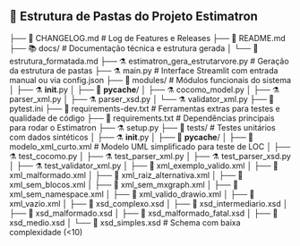 ## 📁 Estrutura de Pastas do Projeto Estimatron

├── 📄 CHANGELOG.md # Log de Features e Releases
├── 📄 README.md
├── 📚 docs/ # Documentação técnica e estrutura gerada
│   └── 📄 estrutura_formatada.md
├── ⚗️ estimatron_gera_estrutarvore.py # Geração da estrutura de pastas
├── ⚗️ main.py # Interface Streamlit com entrada manual ou via config.json
├── 🧠 modules/ # Módulos funcionais do sistema
│   ├── ⚗️ __init__.py
│   ├── 📁 __pycache__/
│   ├── ⚗️ cocomo_model.py
│   ├── ⚗️ parser_xml.py
│   ├── ⚗️ parser_xsd.py
│   └── ⚗️ validator_xml.py
├── 📄 pytest.ini
├── 📄 requirements-dev.txt # Ferramentas extras para testes e qualidade de código
├── 📄 requirements.txt # Dependências principais para rodar o Estimatron
├── ⚗️ setup.py
├── 🧪 tests/ # Testes unitários com dados sintéticos
│   ├── ⚗️ __init__.py
│   ├── 📁 __pycache__/
│   ├── 🧾 modelo_xml_curto.xml # Modelo UML simplificado para teste de LOC
│   ├── ⚗️ test_cocomo.py
│   ├── ⚗️ test_parser_xml.py
│   ├── ⚗️ test_parser_xsd.py
│   ├── ⚗️ test_validator_xml.py
│   ├── 🧾 xml_exemplo_valido.xml
│   ├── 🧾 xml_malformado.xml
│   ├── 🧾 xml_raiz_alternativa.xml
│   ├── 🧾 xml_sem_blocos.xml
│   ├── 🧾 xml_sem_mxgraph.xml
│   ├── 🧾 xml_sem_namespace.xml
│   ├── 🧾 xml_valido_drawio.xml
│   ├── 🧾 xml_vazio.xml
│   ├── 🧾 xsd_complexo.xsd
│   ├── 🧾 xsd_intermediario.xsd
│   ├── 🧾 xsd_malformado.xsd
│   ├── 🧾 xsd_malformado_fatal.xsd
│   ├── 🧾 xsd_medio.xsd
│   └── 🧾 xsd_simples.xsd # Schema com baixa complexidade (<10)
